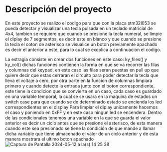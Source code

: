 # Descripción del proyecto
En este proyecto se realizo el codigo para que con la placa stm32l053 
se pueda detectar y visualizar una tecla pulsada en un teclado matricial
de 4x4, tambien se requiere que cuando se presione la tecla numeral, se limpie 
el diplay de 7 segmentos, es decir este en blanco y que cuando se presione
la tecla el coton de asterisco se visualice un boton previamente apachado 
es decir el anterior a este, para lo cual se exoplica a continuacion el codigo.

La estragia consiste en crear dos funciones en este caso:
ky_files() y ky_col() dichas funciones contienen la forma en que se va recorrer 
las filas y columnas del keypad, en este caso las filas seran puestas en pull up 
que quiere decir que estas cerraran el circuito para poder detectar la tecla que 
lleva el voltaje a cero, por otra parte en la funcion de columnas limpiara primero 
y cuando detecte la entrada junto con el boton correspondiente, este tiene la condicion
que se convierta en un caso, cada caso es guardado en una variable temporal, la cual se
se usara en la maquina de estados un switch case para que cuando se de determinado estado
se encienda los led correspondientes en el display 
Para limpiar el diplay unicamente hacemos el caso y poniendo en 0xFF y en este caso ningun led se encendera.
Dentro de las condicionales tenemos una variable en la que se guarda el valor anterior
es decir un ciclo antes que se presione el asterisco, de esta manera cuando este sea presionado 
se tiene la condición de que mande a llamar dicha variable que tiene almacenado el valor de un ciclo anterior y de esta manera mostrara el ultimo boton apachado![Captura de Pantalla 2024-05-12 a la(s) 14 25 38](https://github.com/wcaceresc/KeypadFinal/assets/161264041/ad8d170b-5f41-4adf-9f17-7d702a9eab39)

